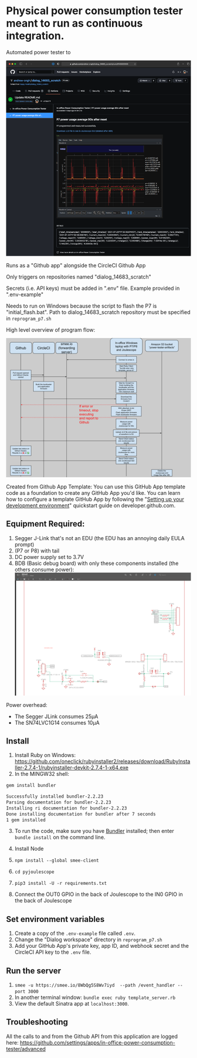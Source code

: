 # Physical power consumption tester meant to run as continuous integration. 

Automated power tester to 

![sample-run](images/sample-run.png)


Runs as a "Github app" alongside the CircleCI Github App 

Only triggers on repositories named "dialog_14683_scratch" 

Secrets (i.e. API keys) must be added in ".env" file. Example provided in ".env-example"

Needs to run on Windows because the script to flash the P7 is "initial_flash.bat". Path to dialog_14683_scratch repository must be specified in `reprogram_p7.sh`

High level overview of program flow: 

![sequence-diagram](images/sequence-diagram.svg)

Created from Github App Template: 
You can use this GitHub App template code as a foundation to create any GitHub App you'd like. You can learn how to configure a template GitHub App by following the "[Setting up your development environment](https://developer.github.com/apps/quickstart-guides/setting-up-your-development-environment/)" quickstart guide on developer.github.com.


## Equipment Required:
1. Segger J-Link that's not an EDU (the EDU has an annoying daily EULA prompt)
2. (P7 or P8) with tail 
3. DC power supply set to 3.7V  
4. BDB (Basic debug board) with only these components installed (the others consume power): 
![BDB](images/bdb.png)

Power overhead: 
- The Segger JLink consumes 25μA
- The SN74LVC1G14 consumes 10μA

## Install

1. Install Ruby on Windows: https://github.com/oneclick/rubyinstaller2/releases/download/RubyInstaller-2.7.4-1/rubyinstaller-devkit-2.7.4-1-x64.exe
2. In the MINGW32 shell:
```
gem install bundler
```

```
Successfully installed bundler-2.2.23
Parsing documentation for bundler-2.2.23
Installing ri documentation for bundler-2.2.23
Done installing documentation for bundler after 7 seconds
1 gem installed
```

3. To run the code, make sure you have [Bundler](http://gembundler.com/) installed; then enter `bundle install` on the command line.

4. Install Node
5. `npm install --global smee-client`
6. `cd pyjoulescope`
7. `pip3 install -U -r requirements.txt`
8. Connect the OUT0 GPIO in the back of Joulescope to the IN0 GPIO in the back of Joulescope

## Set environment variables

1. Create a copy of the `.env-example` file called `.env`.
2. Change the "Dialog workspace" directory in `reprogram_p7.sh`
3. Add your GitHub App's private key, app ID, and webhook secret and the CircleCI API key to the `.env` file.

## Run the server

1. `smee -u https://smee.io/8WbQg5S8Wv7iyd  --path /event_handler --port 3000`   
2. In another terminal window: `bundle exec ruby template_server.rb` 
3. View the default Sinatra app at `localhost:3000`.


## Troubleshooting 
All the calls to and from the Github API from this application are logged here: https://github.com/settings/apps/in-office-power-consumption-tester/advanced 
